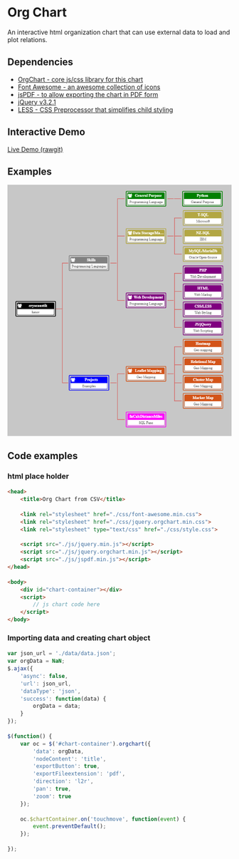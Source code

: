 # Org Chart
An interactive html organization chart that can use external data to load and plot relations.

## Dependencies
- [OrgChart - core js/css library for this chart](https://github.com/dabeng/OrgChart)
- [Font Awesome - an awesome collection of icons](http://fontawesome.io)
- [jsPDF - to allow exporting the chart in PDF form](https://github.com/MrRio/jsPDF)
- [jQuery v3.2.1](https://code.jquery.com)
- [LESS - CSS Preprocessor that simplifies child styling](http://lesscss.org)


## Interactive Demo
[Live Demo (rawgit)](https://cdn.rawgit.com/cryocaustik/OrgChart/master/index.html)

## Examples
![char_example_image](./images/chart_example.png)


## Code examples
### html place holder
```html
<head>
    <title>Org Chart from CSV</title>

    <link rel="stylesheet" href="./css/font-awesome.min.css">
    <link rel="stylesheet" href="./css/jquery.orgchart.min.css">
    <link rel="stylesheet" type="text/css" href="./css/style.css">

    <script src="./js/jquery.min.js"></script>
    <script src="./js/jquery.orgchart.min.js"></script>
    <script src="./js/jspdf.min.js"></script>
</head>

<body>
    <div id="chart-container"></div>
    <script>
        // js chart code here
    </script>
</body>
```

### Importing data and creating chart object
```js
var json_url = './data/data.json';
var orgData = NaN;
$.ajax({
    'async': false,
    'url': json_url,
    'dataType': 'json',
    'success': function(data) {
        orgData = data;
    }
});

$(function() {
    var oc = $('#chart-container').orgchart({
        'data': orgData,
        'nodeContent': 'title',
        'exportButton': true,
        'exportFileextension': 'pdf',
        'direction': 'l2r',
        'pan': true,
        'zoom': true
    });

    oc.$chartContainer.on('touchmove', function(event) {
        event.preventDefault();
    });

});
```